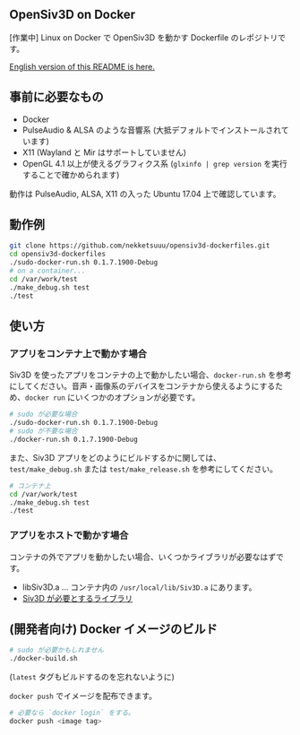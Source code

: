## OpenSiv3D on Docker

[作業中] Linux on Docker で OpenSiv3D を動かす Dockerfile のレポジトリです。

[English version of this README is here.](https://github.com/nekketsuuu/opensiv3d-dockerfiles/blob/master/README.md)

## 事前に必要なもの

* Docker
* PulseAudio & ALSA のような音響系 (大抵デフォルトでインストールされています)
* X11 (Wayland と Mir はサポートしていません)
* OpenGL 4.1 以上が使えるグラフィクス系 (`glxinfo | grep version` を実行することで確かめられます)

動作は PulseAudio, ALSA, X11 の入った Ubuntu 17.04 上で確認しています。

## 動作例

```sh
git clone https://github.com/nekketsuuu/opensiv3d-dockerfiles.git
cd opensiv3d-dockerfiles
./sudo-docker-run.sh 0.1.7.1900-Debug
# on a container...
cd /var/work/test
./make_debug.sh test
./test
```

## 使い方

### アプリをコンテナ上で動かす場合

Siv3D を使ったアプリをコンテナの上で動かしたい場合、`docker-run.sh` を参考にしてください。音声・画像系のデバイスをコンテナから使えるようにするため、`docker run` にいくつかのオプションが必要です。

```sh
# sudo が必要な場合
./sudo-docker-run.sh 0.1.7.1900-Debug
# sudo が不要な場合
./docker-run.sh 0.1.7.1900-Debug
```

また、Siv3D アプリをどのようにビルドするかに関しては、`test/make_debug.sh` または `test/make_release.sh` を参考にしてください。

```sh
# コンテナ上
cd /var/work/test
./make_debug.sh test
./test
```

### アプリをホストで動かす場合

コンテナの外でアプリを動かしたい場合、いくつかライブラリが必要なはずです。

* libSiv3D.a ... コンテナ内の `/usr/local/lib/Siv3D.a` にあります。
* [Siv3D が必要とするライブラリ](https://github.com/Siv3D/OpenSiv3D/tree/master/Linux)

## (開発者向け) Docker イメージのビルド

```sh
# sudo が必要かもしれません
./docker-build.sh
```

(`latest` タグもビルドするのを忘れないように)

`docker push` でイメージを配布できます。

```sh
# 必要なら `docker login` をする。
docker push <image tag>
```

